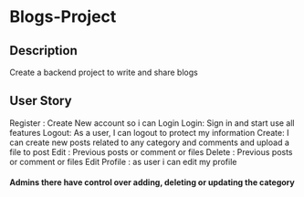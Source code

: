 # Blogs-Project

## Description
Create a backend project to write and share blogs

## User Story

Register : Create New account so i can Login
Login: Sign in and start use all features
Logout: As a user, I can logout to protect my information
Create: I can create new posts related to any category and comments and upload a file to post
Edit : Previous posts or comment or files
Delete : Previous posts or comment or files
Edit Profile : as user i can edit my profile
#### Admins there have control over adding, deleting or updating the category
